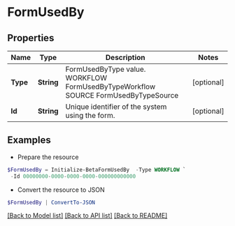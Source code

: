 # FormUsedBy
## Properties

Name | Type | Description | Notes
------------ | ------------- | ------------- | -------------
**Type** | **String** | FormUsedByType value.  WORKFLOW FormUsedByTypeWorkflow SOURCE FormUsedByTypeSource | [optional] 
**Id** | **String** | Unique identifier of the system using the form. | [optional] 

## Examples

- Prepare the resource
```powershell
$FormUsedBy = Initialize-BetaFormUsedBy  -Type WORKFLOW `
 -Id 00000000-0000-0000-0000-000000000000
```

- Convert the resource to JSON
```powershell
$FormUsedBy | ConvertTo-JSON
```

[[Back to Model list]](../README.md#documentation-for-models) [[Back to API list]](../README.md#documentation-for-api-endpoints) [[Back to README]](../README.md)

